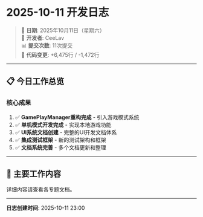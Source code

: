 # 2025-10-11 开发日志

> 📅 **日期**: 2025年10月11日（星期六）  
> 👤 **开发者**: CeeLav  
> 📊 **提交次数**: 11次提交  
> 📝 **代码变更**: +6,475行 / -1,472行

---

## 📋 今日工作总览

### 核心成果

1. ✅ **GamePlayManager重构完成** - 引入游戏模式系统
2. ✅ **单机模式开发完成** - 实现本地游戏功能
3. ✅ **UI系统文档创建** - 完整的UI开发文档体系
4. ✅ **集成测试框架** - 新的测试架构和框架
5. ✅ **文档系统完善** - 多个文档更新和整理

---

## 🎯 主要工作内容

详细内容请查看各专题文档。

---

**日志创建时间**: 2025-10-11 23:00




